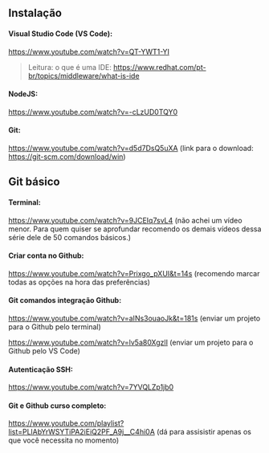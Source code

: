 ## Instalação 

#### Visual Studio Code (VS Code):
https://www.youtube.com/watch?v=QT-YWT1-YI
>Leitura: o que é uma IDE: 
https://www.redhat.com/pt-br/topics/middleware/what-is-ide

#### NodeJS:
https://www.youtube.com/watch?v=-cLzUD0TQY0

#### Git:
https://www.youtube.com/watch?v=d5d7DsQ5uXA (link para o download: https://git-scm.com/download/win)

## Git básico

#### Terminal:
https://www.youtube.com/watch?v=9JCEIq7svL4 (não achei um vídeo menor. Para quem quiser se aprofundar recomendo os demais vídeos dessa série dele de 50 comandos básicos.)

#### Criar conta no Github: 
https://www.youtube.com/watch?v=Prixgo_pXUI&t=14s (recomendo marcar todas as opções na hora das preferências)

#### Git comandos integração Github:
https://www.youtube.com/watch?v=aINs3ouaoJk&t=181s (enviar um projeto para o Github pelo terminal)

https://www.youtube.com/watch?v=lv5a80XgzlI (enviar um projeto para o Github pelo VS Code)

#### Autenticação SSH:
https://www.youtube.com/watch?v=7YVQLZp1jb0

#### Git e Github curso completo:
https://www.youtube.com/playlist?list=PLlAbYrWSYTiPA2iEiQ2PF_A9j__C4hi0A (dá para assisistir apenas os que você necessita no momento)



